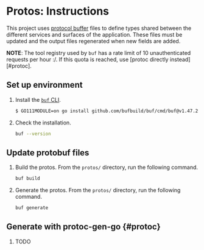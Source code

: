 # Protos: Instructions

This project uses [protocol buffer][protobuf] files to define types shared between the
different services and surfaces of the application. These files must be updated and the output
files regenerated when new fields are added.

**NOTE**: The tool registry used by `buf` has a rate limit of 10 unauthenticated requests
per hour :/. If this quota is reached, use [protoc directly instead][#protoc]. 

## Set up environment

1. Install the [`buf` CLI][buf].

    ```sh
    $ GO111MODULE=on go install github.com/bufbuild/buf/cmd/buf@v1.47.2
    ```

1. Check the installation.

    ```sh
    buf --version
    ```

## Update protobuf files

1. Build the protos. From the `protos/` directory, run the following command.

    ```sh
    buf build
    ```

1. Generate the protos. From the `protos/` directory, run the following command.

    ```sh
    buf generate
    ```

## Generate with protoc-gen-go {#protoc}

1. TODO

[buf]:      https://buf.build/docs/tutorials/getting-started-with-buf-cli
[protobuf]: https://protobuf.dev/getting-started/gotutorial/